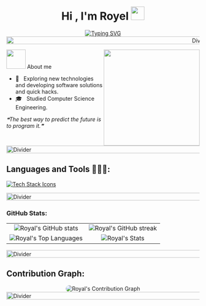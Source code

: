 <h1 align="center"><b>Hi , I'm Royel </b><img src="https://media.giphy.com/media/hvRJCLFzcasrR4ia7z/giphy.gif" width="35"></h1>
<!--  -->
<p align="center">
 <a href="https://git.io/typing-svg"><img src="https://readme-typing-svg.herokuapp.com?font=Fira+Code&pause=1000&color=49DDFF&background=FFFFFF00&center=true&vCenter=true&width=435&lines=Computer+Science+Student;Technology+enthusiast;Passionate+about+learning+new+things" alt="Typing SVG" /></a>

<!-- Divider -->
<img src="https://i.imgur.com/dBaSKWF.gif" height="20" width="1000" alt="Divider">

<picture><img src = "https://github.com/7oSkaaa/7oSkaaa/blob/main/Images/about_me.gif?raw=true" width = 50px></picture> About me
<picture> <img align="right" src="https://github.com/7oSkaaa/7oSkaaa/blob/main/Images/Right_Side.gif?raw=true" width = 250px>

- 🤔 &nbsp; Exploring new technologies and developing software solutions and quick hacks.
- 🎓 &nbsp; Studied Computer Science Engineering. 

<i>❝The best way to predict the future is to program it.❞</i>


<!-- Divider -->
<img src="https://i.imgur.com/dBaSKWF.gif" height="20" width="1000" alt="Divider">


<h2>Languages and Tools 👨🏻‍💻:</h2>

<!-- Tech Stack Icons -->
<p align="left">
  <a href="https://skillicons.dev">
    <img src="https://skillicons.dev/icons?i=c,cpp,java,py,git,github,githubactions,gitlab,vscode,visualstudio,arduino,r,idea,pycharm,django,css,html,gmail,sqlite,windows,linux,powershell,mint,ubuntu&perline=12" alt="Tech Stack Icons"/>
  </a>
</p>

<!-- Divider -->
<img src="https://i.imgur.com/dBaSKWF.gif" height="20" width="1000" alt="Divider">

<!-- GitHub Stats -->
<h3>GitHub Stats:</h3>
<div align="center">
  <table>
    <tr>
      <td align="center">
        <img src="https://github-readme-stats.vercel.app/api?username=R0yalCode&show_icons=true&theme=tokyonight&hide_title=true&bg_color=00000000&title_color=FF9B49&icon_color=49DDFF" alt="Royal's GitHub stats"/>
      </td>
      <td align="center">
        <img src="https://github-readme-streak-stats.herokuapp.com/?user=R0yalCode&theme=tokyonight&background=FFFFFF00&sideNums=49DDFF&currStreakLabel=FF9B49" alt="Royal's GitHub streak"/>
      </td>
    </tr>
    <tr>
      <td align="center">
        <img src="https://github-readme-stats.vercel.app/api/top-langs/?username=R0yalCode&theme=tokyonight&show_icons=true&bg_color=00000000&title_color=FF9B49&icon_color=49DDFF" alt="Royal's Top Languages"/>
      </td>
      <td align="center">
        <img src="https://github-readme-stats.vercel.app/api?username=R0yalCode&show_icons=true&locale=en&count_private=true&hide_rank=true&custom_title=My%20GitHub%20Stats&disable_animations=true&theme=tokyonight&bg_color=00000000&title_color=FF9B49&icon_color=49DDFF" alt="Royal's Stats"/>
      </td>
    </tr>
  </table>
</div>



<!-- Divider -->
<img src="https://i.imgur.com/dBaSKWF.gif" height="20" width="1000" alt="Divider">

<!-- Contribution Graph -->
<h2>Contribution Graph:</h2>
<div align="center">
  <img src="https://github-readme-activity-graph.vercel.app/graph?username=R0yalCode&bg_color=011627&color=79d3c3&line=c792ea&point=ff9b49&area=true&hide_border=false" alt="Royal's Contribution Graph" style="border-radius: 15px;">

</div>

<!-- Divider -->
<img src="https://i.imgur.com/dBaSKWF.gif" height="20" width="1000" alt="Divider">


